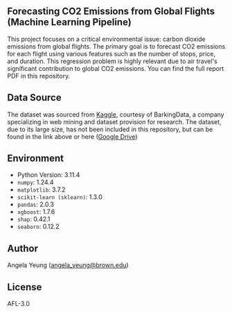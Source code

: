 ## Forecasting CO2 Emissions from Global Flights (Machine Learning Pipeline)
This project focuses on a critical environmental issue: carbon dioxide emissions from global flights. The primary goal is to forecast CO2 emissions for each flight using various features such as the number of stops, price, and duration. This regression problem is highly relevant due to air travel's significant contribution to global CO2 emissions. You can find the full report PDF in this repository. 

## Data Source
The dataset was sourced from [Kaggle](https://www.kaggle.com/datasets/polartech/flight-data-with-1-million-or-more-records), courtesy of BarkingData, a company specializing in web mining and dataset provision for research.
The dataset, due to its large size, has not been included in this repository, but can be found in the link above or here ([Google Drive](https://drive.google.com/file/d/1xYrzZ0WgfT1yZLZ4frlzwlkwMuU3RxlR/view?usp=sharing))

## Environment
- Python Version: 3.11.4
- `numpy`: 1.24.4
- `matplotlib`: 3.7.2
- `scikit-learn (sklearn)`: 1.3.0
- `pandas`: 2.0.3
- `xgboost`: 1.7.6
- `shap`: 0.42.1
- `seaborn`: 0.12.2

## Author
Angela Yeung (angela_yeung@brown.edu)
## License
AFL-3.0
